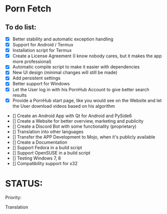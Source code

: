 # Porn Fetch 


## To do list:


- [x] Better stability and automatic exception handling
- [x] Support for Android / Termux
- [x] Installation script for Termux
- [x] Create a License Agreement (I know nobody cares, but it makes the app more professional)
- [x] Automatic compile script to make it easier with dependencies
- [x] New UI design (minimal changes will still be made)
- [x] Add persistent settings
- [x] Better support for Windows
- [x] Let the User log in with his PornHub Account to give better search results
- [x] Provide a PornHub start page, like you would see on the Website and let the User download videos based on his algorithm
- [] Create an Android App with Qt for Android and PySide6
- [] Create a Website for better overview, marketing and publicity
- [] Create a Discord Bot with some functionality (proprietary)
- [] Translation into other languages
- [] Transfer the APP Development to Mojo, when it's publicly available
- [] Create a Documentation
- [] Support Fedora in a build script
- [] Support OpenSUSE in a build script
- [] Testing Windows 7, 8
- [] Compatibility support for x32


# STATUS:

Priority:

Translation 

